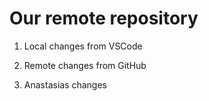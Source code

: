 # Our remote repository

1. Local changes from VSCode

2. Remote changes from GitHub

3. Anastasias changes